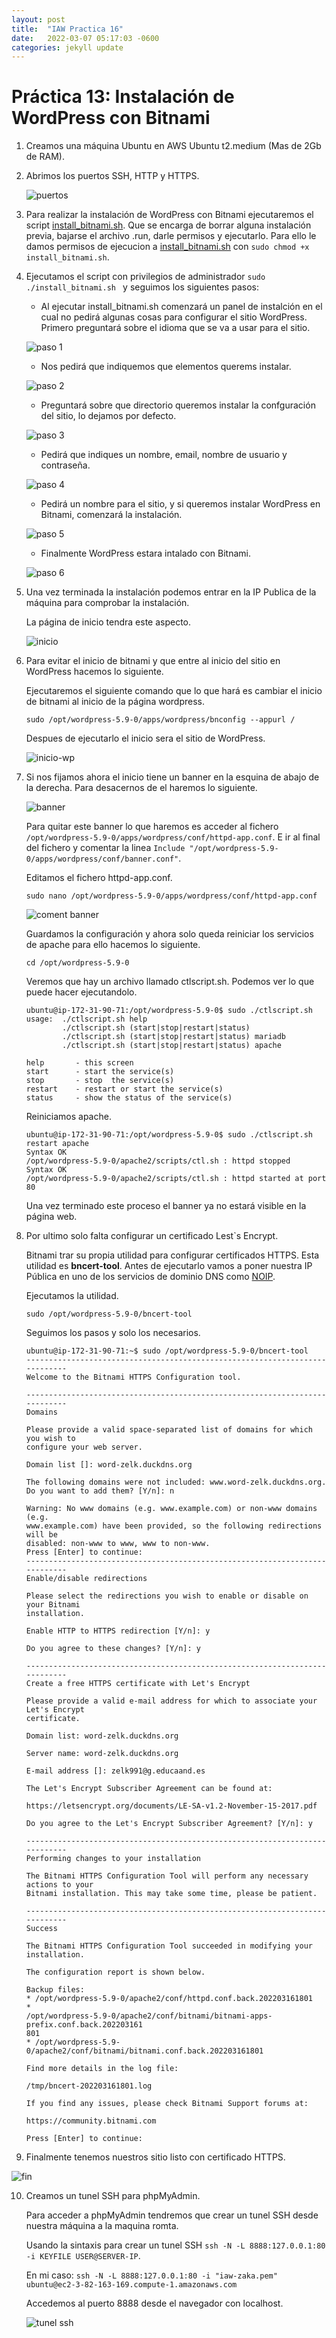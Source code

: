 ```yaml
---
layout: post
title:  "IAW Practica 16"
date:   2022-03-07 05:17:03 -0600
categories: jekyll update
---
```


# Práctica 13: Instalación de WordPress con Bitnami

1. Creamos una máquina Ubuntu en AWS Ubuntu t2.medium (Mas de 2Gb de RAM).

2. Abrimos los puertos SSH, HTTP y HTTPS. 

    ![puertos](./img/1.PNG)

3. Para realizar la instalación de WordPress con Bitnami ejecutaremos el script [install_bitnami.sh](install_bitnami.sh). Que se encarga de borrar alguna instalación previa, bajarse el archivo .run, darle permisos y ejecutarlo. Para ello le damos permisos de ejecucion a [install_bitnami.sh](install_bitnami.sh) con `sudo chmod +x install_bitnami.sh`. 

4. Ejecutamos el script con privilegios de administrador `sudo ./install_bitnami.sh ` y seguimos los siguientes pasos:
    + Al ejecutar install_bitnami.sh comenzará un panel de instalción en el cual no pedirá algunas cosas para configurar el sitio WordPress. Primero preguntará sobre el idioma que se va a usar para el sitio.

    ![paso 1](./img/2.PNG)

    * Nos pedirá que indiquemos que elementos querems instalar.

    ![paso 2](./img/3.PNG)

    - Preguntará sobre que directorio queremos instalar la confguración del sitio, lo dejamos por defecto.

    ![paso 3](./img/5.PNG)

    + Pedirá que indiques un nombre, email, nombre de usuario y contraseña.

    ![paso 4](./img/6.PNG)

    * Pedirá un nombre para el sitio, y si queremos instalar WordPress en Bitnami, comenzará la instalación.

    ![paso 5](./img/7.PNG)

    - Finalmente WordPress estara intalado con Bitnami.

    ![paso 6](./img/8.PNG)
    
5. Una vez terminada la instalación podemos entrar en la IP Publica de la máquina para comprobar la instalación.

    La página de inicio tendra este aspecto. 

    ![inicio](./img/9.png)

6. Para evitar el inicio de bitnami y que entre al inicio del sitio en WordPress hacemos lo siguiente.

    Ejecutaremos el siguiente comando que lo que hará es cambiar el inicio de bitnami al inicio de la página wordpress.

    ```
    sudo /opt/wordpress-5.9-0/apps/wordpress/bnconfig --appurl /
    ```

    Despues de ejecutarlo el inicio sera el sitio de WordPress.

    ![inicio-wp](./img/10.png)

7. Si nos fijamos ahora el inicio tiene un banner en la esquina de abajo de la derecha. Para desacernos de el haremos lo siguiente.

    ![banner](./img/11.png)

    Para quitar este banner lo que haremos es acceder al fichero `/opt/wordpress-5.9-0/apps/wordpress/conf/httpd-app.conf`. E ir al final del fichero y comentar la linea `Include "/opt/wordpress-5.9-0/apps/wordpress/conf/banner.conf"`.

    Editamos el fichero httpd-app.conf.
    ```
    sudo nano /opt/wordpress-5.9-0/apps/wordpress/conf/httpd-app.conf
    ```
    ![coment banner](./img/12.png)

    Guardamos la configuración y ahora solo queda reiniciar los servicios de apache para ello hacemos lo siguiente.

    ```
    cd /opt/wordpress-5.9-0
    ```

    Veremos que hay un archivo llamado ctlscript.sh. Podemos ver lo que puede hacer ejecutandolo.

    ```
    ubuntu@ip-172-31-90-71:/opt/wordpress-5.9-0$ sudo ./ctlscript.sh
    usage:  ./ctlscript.sh help
            ./ctlscript.sh (start|stop|restart|status)
            ./ctlscript.sh (start|stop|restart|status) mariadb
            ./ctlscript.sh (start|stop|restart|status) apache

    help       - this screen
    start      - start the service(s)
    stop       - stop  the service(s)
    restart    - restart or start the service(s)
    status     - show the status of the service(s)
    ```

    Reiniciamos apache.
    ```
    ubuntu@ip-172-31-90-71:/opt/wordpress-5.9-0$ sudo ./ctlscript.sh restart apache
    Syntax OK
    /opt/wordpress-5.9-0/apache2/scripts/ctl.sh : httpd stopped
    Syntax OK
    /opt/wordpress-5.9-0/apache2/scripts/ctl.sh : httpd started at port 80
    ```

    Una vez terminado este proceso el banner ya no estará visible en la página web.

8. Por ultimo solo falta configurar un certificado Lest`s Encrypt.

    Bitnami trar su propia utilidad para configurar certificados HTTPS. Esta utilidad es **bncert-tool**. Antes de ejecutarlo vamos a poner nuestra IP Pública en uno de los servicios de dominio DNS como [NOIP](https://www.noip.com/es-MX).

    Ejecutamos la utilidad.
    ```
    sudo /opt/wordpress-5.9-0/bncert-tool
    ```

    Seguimos los pasos y solo los necesarios.
    ```
    ubuntu@ip-172-31-90-71:~$ sudo /opt/wordpress-5.9-0/bncert-tool 
    ----------------------------------------------------------------------------
    Welcome to the Bitnami HTTPS Configuration tool.

    ----------------------------------------------------------------------------
    Domains

    Please provide a valid space-separated list of domains for which you wish to
    configure your web server.

    Domain list []: word-zelk.duckdns.org

    The following domains were not included: www.word-zelk.duckdns.org. Do you want to add them? [Y/n]: n

    Warning: No www domains (e.g. www.example.com) or non-www domains (e.g. 
    www.example.com) have been provided, so the following redirections will be
    disabled: non-www to www, www to non-www.
    Press [Enter] to continue:
    ----------------------------------------------------------------------------
    Enable/disable redirections

    Please select the redirections you wish to enable or disable on your Bitnami
    installation.

    Enable HTTP to HTTPS redirection [Y/n]: y

    Do you agree to these changes? [Y/n]: y

    ----------------------------------------------------------------------------
    Create a free HTTPS certificate with Let's Encrypt

    Please provide a valid e-mail address for which to associate your Let's Encrypt
    certificate.

    Domain list: word-zelk.duckdns.org

    Server name: word-zelk.duckdns.org

    E-mail address []: zelk991@g.educaand.es

    The Let's Encrypt Subscriber Agreement can be found at:

    https://letsencrypt.org/documents/LE-SA-v1.2-November-15-2017.pdf

    Do you agree to the Let's Encrypt Subscriber Agreement? [Y/n]: y

    ----------------------------------------------------------------------------
    Performing changes to your installation

    The Bitnami HTTPS Configuration Tool will perform any necessary actions to your 
    Bitnami installation. This may take some time, please be patient.

    ----------------------------------------------------------------------------
    Success

    The Bitnami HTTPS Configuration Tool succeeded in modifying your installation.

    The configuration report is shown below.

    Backup files:
    * /opt/wordpress-5.9-0/apache2/conf/httpd.conf.back.202203161801
    *
    /opt/wordpress-5.9-0/apache2/conf/bitnami/bitnami-apps-prefix.conf.back.202203161
    801
    * /opt/wordpress-5.9-0/apache2/conf/bitnami/bitnami.conf.back.202203161801

    Find more details in the log file:

    /tmp/bncert-202203161801.log

    If you find any issues, please check Bitnami Support forums at:

    https://community.bitnami.com

    Press [Enter] to continue:
    ```

9. Finalmente tenemos nuestros sitio listo con certificado HTTPS.

![fin](./img/13.png)

10. Creamos un tunel SSH para phpMyAdmin.

    Para acceder a phpMyAdmin tendremos que crear un tunel SSH desde nuestra máquina a la maquina romta.

    Usando la sintaxis para crear un tunel SSH `ssh -N -L 8888:127.0.0.1:80 -i KEYFILE USER@SERVER-IP`.

    En mi caso: `ssh -N -L 8888:127.0.0.1:80 -i "iaw-zaka.pem" ubuntu@ec2-3-82-163-169.compute-1.amazonaws.com`

    Accedemos al puerto 8888 desde el navegador con localhost.

    ![tunel ssh](./img/14.png)